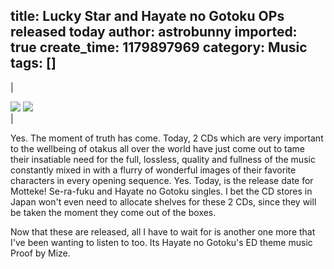 title: Lucky Star and Hayate no Gotoku OPs released today
author: astrobunny
imported: true
create_time: 1179897969
category: Music
tags: []
---
  
|  
   
 ![](wp-images/old/albums/albumart/hayatenogotoku.jpg) ![](wp-images/old/albums/albumart/proof.jpg)  
 |
  

  
  
Yes. The moment of truth has come. Today, 2 CDs which are very important to the wellbeing of otakus all over the world have just come out to tame their insatiable need for the full, lossless, quality and fullness of the music constantly mixed in with a flurry of wonderful images of their favorite characters in every opening sequence. Yes. Today, is the release date for Motteke! Se-ra-fuku and Hayate no Gotoku singles. I bet the CD stores in Japan won't even need to allocate shelves for these 2 CDs, since they will be taken the moment they come out of the boxes.  
  
Now that these are released, all I have to wait for is another one more that I've been wanting to listen to too. Its Hayate no Gotoku's ED theme music Proof by Mize.